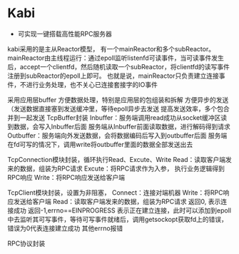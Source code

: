 # Kabi
- 可实现一键搭载高性能RPC服务器

kabi采用的是主从Reactor模型， 有一个mainReactor和多个subReactor。
mainReactor由主线程运行：通过epoll监听listenfd可读事件，当可读事件发生后，accept一个clientfd，然后随机读取一个subReactor，将clientfd的读写事件注册到subReactor的epoll上即可。
也就是说，mainReactor只负责建立连接事件，不进行业务处理，也不关心已连接套接字的IO事件

采用应用层buffer
方便数据处理，特别是应用层的包组装和拆解
方便异步的发送（发送数据直接塞到发送缓冲里，等待epoll异步去发送
提高发送效率，多个包合并到一起发送
TcpBuffer封装
Inbuffer：服务端调用read成功从socket缓冲区读到数据，会写入Inbuffer后面
服务端从Inbuffer前面读取数据，进行解码得到请求
Outbuffer：服务端向外发送数据，会将数据编码后写入到outbuffer后面
服务端在fd可写的情况下，调用write将outbuffer里面的数据全部发送出去


TcpConnection模块封装，循环执行Read、Excute、Write
Read：读取客户端发来的数据，组装为RPC请求
Excute：将RPC请求作为入参， 执行业务逻辑得到RPC响应
Write：将RPC响应发送给客户端

TcpClient模块封装，设置为非阻塞，
Connect：连接对端机器
Write：将RPC响应发送给客户端
Read：读取客户端发来的数据，组装为RPC请求
返回0, 表示连接成功
返回-1,errno==EINPROGRESS 表示正在建立连接，此时可以添加到epoll中去监听其可写事件，等待可写事件就绪后，调用getsockopt获取fd上的错误，错误为0代表连接建立成功
其他errno报错

RPC协议封装